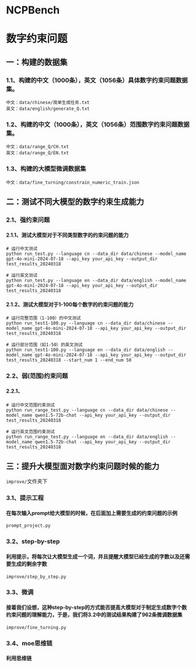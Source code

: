 # NCPBench
# 数字约束问题
## 一：构建的数据集
### 1.1、构建的中文（1000条），英文（1056条）具体数字约束问题数据集。
```
中文：data/chinese/简单生成任务.txt
英文：data/english/generate_Q.txt
```
### 1.2、构建的中文（1000条），英文（1056条）范围数字约束问题数据集。
```
中文：data/range_Q/CH.txt
英文：data/range_Q/EN.txt
```
### 1.3、构建的大模型微调数据集
```
中文：data/fine_turning/constrain_numeric_train.json
```
## 二：测试不同大模型的数字约束生成能力
### 2.1、强约束问题
#### 2.1.1、测试大模型对于不同类型数字的约束问题的能力
```
# 运行中文测试
python run_test.py --language cn --data_dir data/chinese --model_name gpt-4o-mini-2024-07-18 --api_key your_api_key --output_dir test_results_20240318

# 运行英文测试
python run_test.py --language en --data_dir data/english --model_name gpt-4o-mini-2024-07-18 --api_key your_api_key --output_dir test_results_20240318
```
#### 2.1.2、测试大模型对于1-100每个数字的约束问题的能力
```
# 运行完整范围（1-100）的中文测试
python run_test1-100.py --language cn --data_dir data/chinese --model_name gpt-4o-mini-2024-07-18 --api_key your_api_key --output_dir test_results_20240318

# 运行部分范围（如1-50）的英文测试
python run_test1-100.py --language en --data_dir data/english --model_name gpt-4o-mini-2024-07-18 --api_key your_api_key --output_dir test_results_20240318 --start_num 1 --end_num 50

```

### 2.2、弱(范围)约束问题
#### 2.2.1、
```
# 运行中文范围约束测试
python run_range_test.py --language cn --data_dir data/chinese --model_name qwen1.5-72b-chat --api_key your_api_key --output_dir test_results_20240318

# 运行英文范围约束测试
python run_range_test.py --language en --data_dir data/english --model_name qwen1.5-72b-chat --api_key your_api_key --output_dir test_results_20240318
```

## 三：提升大模型面对数字约束问题时候的能力
`improve/`文件夹下
### 3.1、提示工程
#### 在每次输入prompt给大模型的时候，在后面加上需要生成的约束问题的示例
```
prompt_project.py
```
### 3.2、step-by-step
#### 利用提示，将每次让大模型生成一个词，并且提醒大模型已经生成的字数以及还需要生成的剩余字数
```
improve/step_by_step.py
```
### 3.3、微调
#### 接着我们设想，这种step-by-step的方式能否提高大模型对于制定生成数字个数约束问题的理解能力，于是，我们将3.2中的测试结果构建了962条微调数据集
```
improve/fine_turning.py
```
### 3.4、moe思维链
#### 利用思维链
